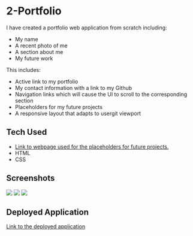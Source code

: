 # 2-Portfolio

I have created a portfolio web application from scratch including:

- My name
- A recent photo of me
- A section about me
- My future work

This includes:

- Active link to my portfolio
- My contact information with a link to my Github
- Navigation links which will cause the UI to scroll to the corresponding section
- Placeholders for my future projects
- A responsive layout that adapts to usergit viewport

## Tech Used

- [Link to webpage used for the placeholders for future projects.](https://sketch.io/sketchpad/)
- HTML
- CSS

## Screenshots

<img src = "/Users/fabimuniz/bootcamp/homework/2-Portfolio/assets/images/top.jpg">
<img src = "/Users/fabimuniz/bootcamp/homework/2-Portfolio/assets/images/center.jpg">
<img src = "/Users/fabimuniz/bootcamp/homework/2-Portfolio/assets/images/bottom.jpg">

## Deployed Application

[Link to the deployed application](https://nat-rodriguez.github.io/2-Portfolio/)
